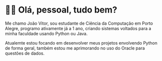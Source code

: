 # 👋🏻 Olá, pessoal, tudo bem?

Me chamo João Vitor, sou estudante de Ciência da Computação em Porto Alegre, programo ativamente já a 1 ano, criando sistemas voltados para a minha faculdade usando Python ou Java.
      
Atualemte estou focando em desenvolver meus projetos envolvendo Python de forma geral, também estou me aprimorando no uso do Oracle para questões de dados.
